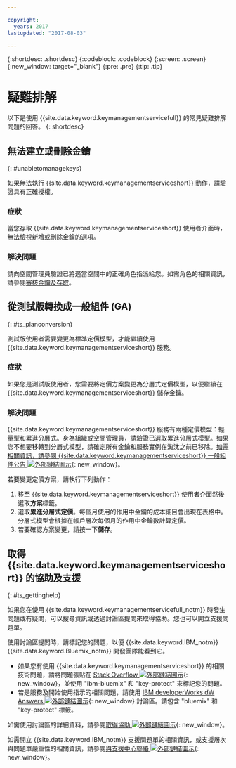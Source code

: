 ```yaml
---

copyright:
  years: 2017
lastupdated: "2017-08-03"

---
```


{:shortdesc: .shortdesc}
{:codeblock: .codeblock}
{:screen: .screen}
{:new_window: target="_blank"}
{:pre: .pre}
{:tip: .tip}

# 疑難排解

以下是使用 {{site.data.keyword.keymanagementservicefull}} 的常見疑難排解問題的回答。
{: shortdesc}

## 無法建立或刪除金鑰
{: #unabletomanagekeys}

如果無法執行 {{site.data.keyword.keymanagementserviceshort}} 動作，請驗證具有正確授權。

### 症狀

當您存取 {{site.data.keyword.keymanagementserviceshort}} 使用者介面時，無法檢視新增或刪除金鑰的選項。

### 解決問題

請向空間管理員驗證已將適當空間中的正確角色指派給您。如需角色的相關資訊，請參閱[審核金鑰及存取](managing-keys.html#viewkeyassignments)。

## 從測試版轉換成一般組件 (GA)
{: #ts_planconversion}

測試版使用者需要變更為標準定價模型，才能繼續使用 {{site.data.keyword.keymanagementserviceshort}} 服務。

### 症狀

如果您是測試版使用者，您需要將定價方案變更為分層式定價模型，以便繼續在 {{site.data.keyword.keymanagementserviceshort}} 儲存金鑰。

### 解決問題

{{site.data.keyword.keymanagementserviceshort}} 服務有兩種定價模型：輕量型和累進分層式。身為組織或空間管理員，請驗證已選取累進分層式模型。如果您不想要移轉到分層式模型，請確定所有金鑰和服務實例在淘汰之前已移除。[如需相關資訊，請參閱 {{site.data.keyword.keymanagementserviceshort}} 一般組件公告 ![外部鏈結圖示](../../icons/launch-glyph.svg "外部鏈結圖示")]( "https://www.ibm.com/blogs/bluemix/2016/12/dallas-key-protect-ga/"){: new_window}。

若要變更定價方案，請執行下列動作：

1. 移至 {{site.data.keyword.keymanagementserviceshort}} 使用者介面然後選取**方案**標籤。
2. 選取**累進分層式定價**。每個月使用的作用中金鑰的成本細目會出現在表格中。分層式模型會根據在帳戶層次每個月的作用中金鑰數計算定價。
3. 若要確認方案變更，請按一下**儲存**。

## 取得 {{site.data.keyword.keymanagementserviceshort}} 的協助及支援
{: #ts_gettinghelp}

如果您在使用 {{site.data.keyword.keymanagementservicefull_notm}} 時發生問題或有疑問，可以搜尋資訊或透過討論區提問來取得協助。您也可以開立支援問題單。

使用討論區提問時，請標記您的問題，以便 {{site.data.keyword.IBM_notm}} {{site.data.keyword.Bluemix_notm}} 開發團隊能看到它。

- 如果您有使用 {{site.data.keyword.keymanagementserviceshort}} 的相關技術問題，請將問題張貼在 [Stack Overflow ![外部鏈結圖示](../../icons/launch-glyph.svg "外部鏈結圖示")](http://stackoverflow.com/search?q=key-protect+ibm-bluemix "外部鏈結圖示"){: new_window}，並使用 "ibm-bluemix" 和 "key-protect" 來標記您的問題。
- 若是服務及開始使用指示的相關問題，請使用 [IBM developerWorks dW Answers ![外部鏈結圖示](../../icons/launch-glyph.svg "外部鏈結圖示")](https://developer.ibm.com/answers/topics/key-protect/?smartspace=bluemix "外部鏈結圖示"){: new_window} 討論區。請包含 "bluemix" 和 "key-protect" 標籤。

如需使用討論區的詳細資料，請參閱[取得協助 ![外部鏈結圖示](../../icons/launch-glyph.svg "外部鏈結圖示")](https://console.bluemix.net/docs/support/index.html#getting-help "外部鏈結圖示"){: new_window}。

如需開立 {{site.data.keyword.IBM_notm}} 支援問題單的相關資訊，或支援層次與問題單嚴重性的相關資訊，請參閱[與支援中心聯絡 ![外部鏈結圖示](../../icons/launch-glyph.svg "外部鏈結圖示")](https://console.bluemix.net/docs/support/index.html#contacting-support "外部鏈結圖示"){: new_window}。
